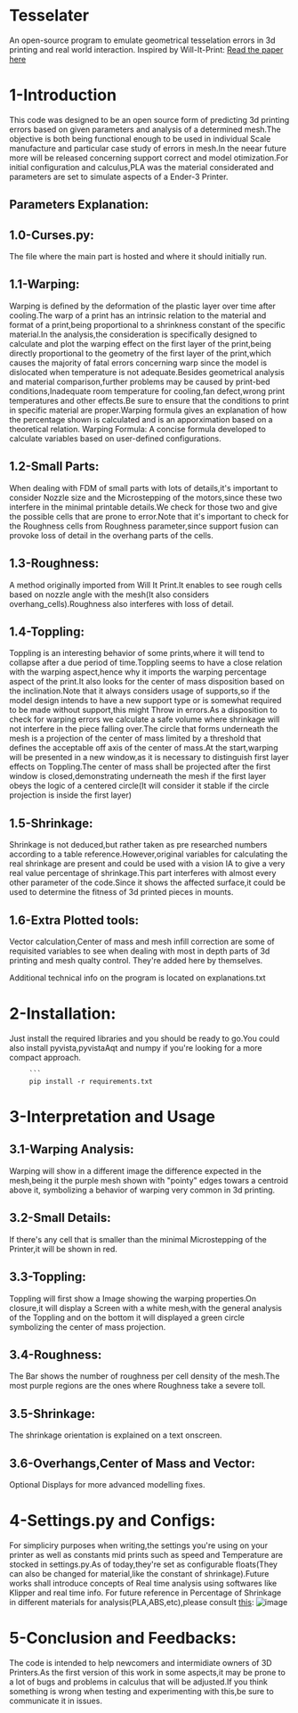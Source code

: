 # Tesselater
An open-source program to emulate geometrical tesselation errors in 3d printing and real world interaction.
Inspired by Will-It-Print:
[Read the paper here](https://link.springer.com/article/10.1007/s12008-021-00786-w)

# 1-Introduction
This code was designed to be an open source form of predicting 3d printing errors based on given parameters and analysis of a determined mesh.The objective is both being functional enough to be used in individual
Scale manufacture and particular case study of errors in mesh.In the neear future more will be released concerning support correct and model otimization.For initial configuration and calculus,PLA was the material considerated and parameters are set to simulate aspects of a Ender-3 Printer.


## Parameters Explanation:

## 1.0-Curses.py:
The file where the main part is hosted and where it should initially run.

## 1.1-Warping:
Warping is defined by the deformation of the plastic layer over time after cooling.The warp of a print has an intrinsic relation to the material and format of a print,being proportional to a shrinkness constant of the specific material.In the analysis,the consideration is specifically designed to calculate and plot the warping effect on the first layer of the print,being directly proportional to the geometry of the first layer of the print,which causes the majority of fatal errors concerning warp since the model is dislocated when temperature is not adequate.Besides geometrical analysis and material comparison,further problems may be caused by
print-bed conditions,Inadequate room temperature for cooling,fan defect,wrong print temperatures and other effects.Be sure to ensure that the conditions to print in specific material are proper.Warping formula gives an explanation of how the percentage shown is calculated and is an apporximation based on a theoretical relation.
Warping Formula:
A concise formula developed to calculate variables based on user-defined configurations.

## 1.2-Small Parts:

When dealing with FDM of small parts with lots of details,it's important to consider Nozzle size and the Microstepping of the motors,since these two interfere in the minimal printable details.We check for those two
and give the possible cells that are prone to error.Note that it's important to check for the Roughness cells from Roughness parameter,since support fusion can provoke loss of detail in the overhang parts of the cells.

## 1.3-Roughness:

A method originally imported from Will It Print.It enables to see rough cells based on nozzle angle with the mesh(It also considers overhang_cells).Roughness also interferes with loss of detail.

## 1.4-Toppling:
Toppling is an interesting behavior of some prints,where it will tend to collapse after a due period of time.Toppling seems to have a close relation with the warping aspect,hence why it imports the warping percentage aspect of the print.It also looks for the center of mass disposition based on the inclination.Note that it always considers usage of supports,so if the model design intends to have a new support type or is somewhat required to be made without support,this might Throw in errors.As a disposition to check for warping errors we calculate a safe volume where shrinkage will not interfere in the piece falling over.The circle that forms underneath the mesh is a projection of the center of mass limited by a threshold that defines the acceptable off axis of the center of mass.At the start,warping will be presented in a new window,as it is necessary to distinguish first layer effects on Toppling.The center of mass shall be projected after the first window is closed,demonstrating underneath the mesh if the first layer obeys the logic of a centered circle(It will consider it stable if the circle projection is inside the first layer)

## 1.5-Shrinkage:
Shrinkage is not deduced,but rather taken as pre researched numbers according to a table reference.However,original variables for calculating the real shrinkage are present and could be used with a vision IA to give a very real value percentage of shrinkage.This part interferes with almost every other parameter of the code.Since it shows the affected surface,it could be used to determine the fitness of 3d printed pieces in mounts.

## 1.6-Extra Plotted tools:
Vector calculation,Center of mass and mesh infill correction are some of requisited variables to see when dealing with most in depth parts of 3d printing and mesh qualty control.
They're added here by themselves.

Additional technical info on the program is located on explanations.txt

# 2-Installation:

Just install the required libraries and you should be ready to go.You could also install pyvista,pyvistaAqt and numpy if you're looking for a more compact approach.

         ```
         pip install -r requirements.txt
# 3-Interpretation and Usage

## 3.1-Warping Analysis:
Warping will show in a different image the difference expected in the mesh,being it the purple mesh shown with "pointy" edges towars a centroid above it,
symbolizing a behavior of warping very common in 3d printing.

## 3.2-Small Details:
If there's any cell that is smaller than the minimal Microstepping of the Printer,it will be shown in red.

## 3.3-Toppling:
Toppling will first show a Image showing the warping properties.On closure,it will display a Screen with a white mesh,with the general analysis of the 
Toppling and on the bottom it will displayed a green circle symbolizing the center of mass projection.

## 3.4-Roughness:
The Bar shows the number of roughness per cell density of the mesh.The most purple regions are the ones where Roughness take a severe toll.

## 3.5-Shrinkage:
The shrinkage orientation is explained on a text onscreen.

## 3.6-Overhangs,Center of Mass and Vector:
Optional Displays for more advanced modelling fixes.

# 4-Settings.py and Configs:
For simpliciry purposes when writing,the settings you're using on your printer as well as constants mid prints such as speed and Temperature are stocked in settings.py.As of today,they're set as
configurable floats(They can also be changed for material,like the constant of shrinkage).Future works shall introduce concepts of Real time analysis using softwares like Klipper and real time info.
For future reference in Percentage of Shrinkage in different materials for analysis(PLA,ABS,etc),please consult [this]([https://link.springer.com/article/10.1007/s12008-021-00786-w](https://filament2print.com/gb/blog/136_warping-contractions-3D-printing-parts.html)):
![image](https://github.com/GMHadou/Tesselater/assets/106123785/c4893958-179b-4e9a-ba74-80970d967029)

# 5-Conclusion and Feedbacks:
The code is intended to help newcomers and intermidiate owners of 3D Printers.As the first version of this work in some aspects,it may be prone to a lot of bugs
and problems in calculus that will be adjusted.If you think something is wrong when testing and experimenting with this,be sure to communicate it in issues.











